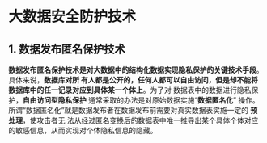大数据安全防护技术
===================================================================================
## 1. 数据发布匿名保护技术
**数据发布匿名保护技术是对大数据中的结构化数据实现隐私保护的关键技术手段**。具体来说，**数据库对所
有人都是公开的，任何人都可以自由访问，但是却不能将数据库中的任一记录对应到具体某一个体上**。为了对
数据表中的数据进行隐私保护，**自由访问型隐私保护** 通常采取的办法是对原始数据实施“**数据匿名化**”
操作。所谓“数据匿名化”就是数据发布者在数据发布前需要对真实数据表实施一定的 **预处理**，使攻击者无
法从经过匿名变换后的数据表中唯一推导出某个具体个体对应的敏感信息，从而实现对个体隐私信息的隐藏。


